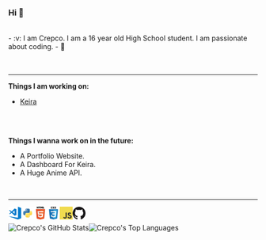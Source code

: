 ### Hi 👋
<br />
- :v: I am Crepco. I am a 16 year old High School student. I am passionate about coding.
- 🌱


<br />
<br />
<br />

---




**Things I am working on:**
<br />
- [Keira](https://github.com/Crepco/Keira)

<br />
<br />


**Things I wanna work on in the future:**
- A Portfolio Website.
- A Dashboard For Keira.
- A Huge Anime API.
<br />




---
<img align="left" alt="Visual Studio Code" width="26px" src="https://raw.githubusercontent.com/github/explore/80688e429a7d4ef2fca1e82350fe8e3517d3494d/topics/visual-studio-code/visual-studio-code.png" />
<img align="left" alt="HTML5" width="26px" src="https://raw.githubusercontent.com/github/explore/80688e429a7d4ef2fca1e82350fe8e3517d3494d/topics/python/python.png" />
<img align="left" alt="HTML5" width="26px" src="https://raw.githubusercontent.com/github/explore/80688e429a7d4ef2fca1e82350fe8e3517d3494d/topics/html/html.png" />
<img align="left" alt="CSS3" width="26px" src="https://raw.githubusercontent.com/github/explore/80688e429a7d4ef2fca1e82350fe8e3517d3494d/topics/css/css.png" />
<img align="left" alt="JavaScript" width="26px" src="https://raw.githubusercontent.com/github/explore/80688e429a7d4ef2fca1e82350fe8e3517d3494d/topics/javascript/javascript.png" />
<img align="left" alt="GitHub" width="26px" src="https://raw.githubusercontent.com/github/explore/78df643247d429f6cc873026c0622819ad797942/topics/github/github.png" />

<br />
<br />


<img align="left" alt="Crepco's GitHub Stats" src="https://github-readme-stats.vercel.app/api?username=Crepco&show_icons=true&theme=tokyonight" />
<img align="left" alt="Crepco's Top Languages" src="https://github-readme-stats.vercel.app/api/top-langs/?username=Crepco&theme=tokyonight" />
